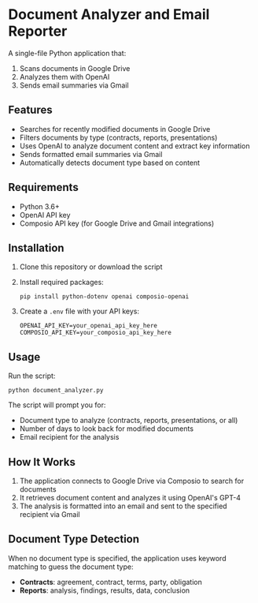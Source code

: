 # Document Analyzer and Email Reporter

A single-file Python application that:
1. Scans documents in Google Drive
2. Analyzes them with OpenAI
3. Sends email summaries via Gmail

## Features

- Searches for recently modified documents in Google Drive
- Filters documents by type (contracts, reports, presentations)
- Uses OpenAI to analyze document content and extract key information
- Sends formatted email summaries via Gmail
- Automatically detects document type based on content

## Requirements

- Python 3.6+
- OpenAI API key
- Composio API key (for Google Drive and Gmail integrations)

## Installation

1. Clone this repository or download the script

2. Install required packages:
   ```
   pip install python-dotenv openai composio-openai
   ```

3. Create a `.env` file with your API keys:
   ```
   OPENAI_API_KEY=your_openai_api_key_here
   COMPOSIO_API_KEY=your_composio_api_key_here
   ```

## Usage

Run the script:
```
python document_analyzer.py
```

The script will prompt you for:
- Document type to analyze (contracts, reports, presentations, or all)
- Number of days to look back for modified documents
- Email recipient for the analysis

## How It Works

1. The application connects to Google Drive via Composio to search for documents
2. It retrieves document content and analyzes it using OpenAI's GPT-4
3. The analysis is formatted into an email and sent to the specified recipient via Gmail

## Document Type Detection

When no document type is specified, the application uses keyword matching to guess the document type:

- **Contracts**: agreement, contract, terms, party, obligation
- **Reports**: analysis, findings, results, data, conclusion 